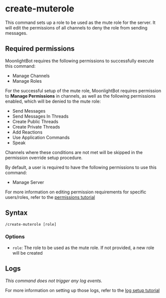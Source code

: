 # create-muterole

This command sets up a role to be used as the mute role for the server. It will edit the permissions of all channels to deny the role from sending messages.

## Required permissions

MoonlightBot requires the following permissions to successfully execute this command:

* Manage Channels
* Manage Roles

For the successful setup of the mute role, MoonlightBot requires permission to **Manage Permissions** in channels, as well as the following permissions enabled, which will be denied to the mute role:

* Send Messages
* Send Messages In Threads
* Create Public Threads
* Create Private Threads
* Add Reactions
* Use Application Commands
* Speak

Channels where these conditions are not met will be skipped in the permission override setup procedure.

By default, a user is required to have the following permissions to use this command:

* Manage Server

For more information on editing permission requirements for specific users/roles, refer to the [permissions tutorial](../get-started/permission-tutorial.md)

## Syntax

```
/create-muterole [role]
```

### Options

* `role`: The role to be used as the mute role. If not provided, a new role will be created

## Logs

_This command does not trigger any log events._

For more information on setting up those logs, refer to the [log setup tutorial](../#logging)
